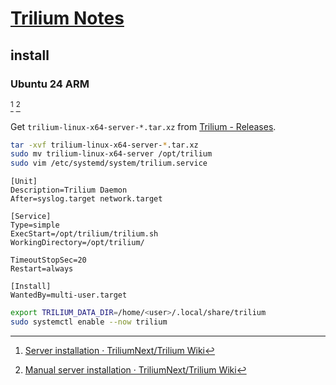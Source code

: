 # [Trilium Notes](https://github.com/zadam/trilium)

## install

### Ubuntu 24 ARM

[^1] [^2]

Get `trilium-linux-x64-server-*.tar.xz` from [Trilium - Releases](https://github.com/zadam/trilium/releases).

```sh
tar -xvf trilium-linux-x64-server-*.tar.xz
sudo mv trilium-linux-x64-server /opt/trilium
sudo vim /etc/systemd/system/trilium.service
```

```
[Unit]
Description=Trilium Daemon
After=syslog.target network.target

[Service]
Type=simple
ExecStart=/opt/trilium/trilium.sh
WorkingDirectory=/opt/trilium/

TimeoutStopSec=20
Restart=always

[Install]
WantedBy=multi-user.target
```

```sh
export TRILIUM_DATA_DIR=/home/<user>/.local/share/trilium
sudo systemctl enable --now trilium
```

[^1]: [Server installation · TriliumNext/Trilium Wiki](https://github.com/TriliumNext/Trilium/wiki/Server-installation)
[^2]: [Manual server installation · TriliumNext/Trilium Wiki](https://github.com/TriliumNext/Trilium/wiki/Manual-server-installation)
